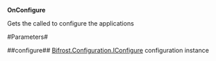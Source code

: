 **OnConfigure**

Gets the called to configure the applications

#Parameters#


##configure##
[Bifrost.Configuration.IConfigure](Bifrost.Configuration.IConfigure) configuration instance
